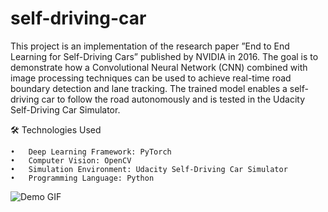 # self-driving-car

This project is an implementation of the research paper ”End to End Learning for Self-Driving Cars” published by NVIDIA in 2016. The goal is to demonstrate how a Convolutional Neural Network (CNN) combined with image processing techniques can be used to achieve real-time road boundary detection and lane tracking. The trained model enables a self-driving car to follow the road autonomously and is tested in the Udacity Self-Driving Car Simulator.



🛠 Technologies Used


	•	Deep Learning Framework: PyTorch
	•	Computer Vision: OpenCV
	•	Simulation Environment: Udacity Self-Driving Car Simulator
	•	Programming Language: Python


 ![Demo GIF](Images/demo_gif.gif)

